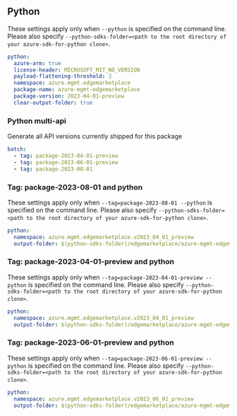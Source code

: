 ## Python

These settings apply only when `--python` is specified on the command line.
Please also specify `--python-sdks-folder=<path to the root directory of your azure-sdk-for-python clone>`.

```yaml $(python)
python:
  azure-arm: true
  license-header: MICROSOFT_MIT_NO_VERSION
  payload-flattening-threshold: 2
  namespace: azure.mgmt.edgemarketplace
  package-name: azure-mgmt-edgemarketplace
  package-version: 2023-04-01-preview
  clear-output-folder: true
```

### Python multi-api

Generate all API versions currently shipped for this package

```yaml $(python) && $(multiapi)
batch:
  - tag: package-2023-04-01-preview
  - tag: package-2023-06-01-preview
  - tag: package-2023-08-01
```

### Tag: package-2023-08-01 and python

These settings apply only when `--tag=package-2023-08-01 --python` is specified on the command line.
Please also specify `--python-sdks-folder=<path to the root directory of your azure-sdk-for-python clone>`.

``` yaml $(tag) == 'package-2023-08-01' && $(python)
python:
  namespace: azure.mgmt.edgemarketplace.v2023_04_01_preview
  output-folder: $(python-sdks-folder)/edgemarketplace/azure-mgmt-edgemarketplace/azure/mgmt/edgemarketplace/v2023_08_01
```

### Tag: package-2023-04-01-preview and python

These settings apply only when `--tag=package-2023-04-01-preview --python` is specified on the command line.
Please also specify `--python-sdks-folder=<path to the root directory of your azure-sdk-for-python clone>`.

``` yaml $(tag) == 'package-2023-04-01-preview' && $(python)
python:
  namespace: azure.mgmt.edgemarketplace.v2023_04_01_preview
  output-folder: $(python-sdks-folder)/edgemarketplace/azure-mgmt-edgemarketplace/azure/mgmt/edgemarketplace/v2023_04_01_preview
```


### Tag: package-2023-06-01-preview and python

These settings apply only when `--tag=package-2023-06-01-preview --python` is specified on the command line.
Please also specify `--python-sdks-folder=<path to the root directory of your azure-sdk-for-python clone>`.

``` yaml $(tag) == 'package-2023-06-01-preview' && $(python)
python:
  namespace: azure.mgmt.edgemarketplace.v2023_06_01_preview
  output-folder: $(python-sdks-folder)/edgemarketplace/azure-mgmt-edgemarketplace/azure/mgmt/edgemarketplace/v2023_06_01_preview
```